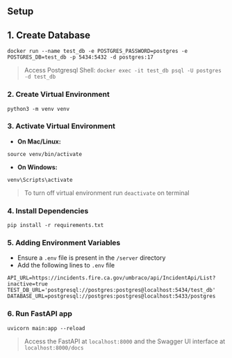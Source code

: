 ## Setup

## 1. Create Database
```shell
docker run --name test_db -e POSTGRES_PASSWORD=postgres -e POSTGRES_DB=test_db -p 5434:5432 -d postgres:17
```
> Access Postgresql Shell: `docker exec -it test_db psql -U postgres -d test_db`

### 2. Create Virtual Environment
```shell
python3 -m venv venv
```

### 3. Activate Virtual Environment
- **On Mac/Linux:**
```shell
source venv/bin/activate
```

- **On Windows:**
```shell
venv\Scripts\activate
```
> To turn off virtual environment run `deactivate` on terminal

### 4. Install Dependencies
```shell
pip install -r requirements.txt
```

### 5. Adding Environment Variables
- Ensure a `.env` file is present in the `/server` directory
- Add the following lines to `.env` file
```
API_URL=https://incidents.fire.ca.gov/umbraco/api/IncidentApi/List?inactive=true
TEST_DB_URL='postgresql://postgres:postgres@localhost:5434/test_db'
DATABASE_URL=postgresql://postgres:postgres@localhost:5433/postgres
```

### 6. Run FastAPI app
```shell
uvicorn main:app --reload 
```
> Access the FastAPI at `localhost:8000` and the Swagger UI interface at `localhost:8000/docs`
